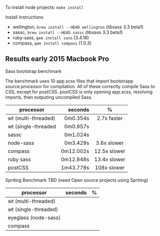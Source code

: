 To install node projects: `make install`

Install Instructions

- wellington, `brew install --HEAD wellington` (libsass 3.3 beta1)
- sassc, `brew install --HEAD sassc` (libsass 3.3 beta1)
- ruby-sass, `gem install sass` (3.4.18)
- compass, `gem install compass` (1.0.3)

Results early 2015 Macbook Pro
----------------------------------

Sass bootstrap benchmark

The benchmark uses 10 app.scss files that import bootstrapp source.processor for compilation. All of these correctly compile Sass
to CSS, except for postCSS. postCSS is only opening app.scss, resolving
imports, then outputing uncompiled Sass.

| processor | seconds | % |
| ------------------------- | ----------:| :----------: |
| wt (multi-threaded)       |   0m0.354s | 2.7x faster  |
| wt (single-threaded       |   0m0.957s |              |
| sassc                     |   0m1.024s |              |
| node-sass                 |   0m3.429s | 3.6x slower  |
| compass                   |  0m12.002s | 12.5x slower |
| ruby sass                 |  0m12.848s | 13.4x slower |
| postCSS                   |  1m43.778s | 108x slower  |


Spriting Benchmark TBD (need Open source projects using Spriting)

| processor                 |  seconds  |        %      |
| ------------------------- | ---------:| :-----------: |
| wt (multi-threaded)       | | |
| wt (single-threaded)      | | |
| eyeglass (node-sass)      | | |
| compass                   | | |
